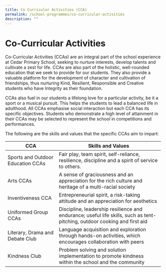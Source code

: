 ```yaml
---
title: Co Curricular Activities (CCA)
permalink: /school-programmes/co-curricular-activities
description: ""
---
```

# **Co-Curricular Activities**

Co-Curricular Activities (CCAs) are an integral part of the school experience at Cedar Primary School, seeking to nurture interests, develop talents and cultivate a zest for life. CCAs are also part of the holistic, well-rounded education that we seek to provide for our students. They also provide a valuable platform for the development of character and cultivation of friendships, thus nurturing Kind, Resilient, Responsible and Creative students who have Integrity as their foundation.

CCAs also fuel in our students a lifelong love for a particular activity, be it a sport or a musical pursuit. This helps the students to lead a balanced life in adulthood. All CCAs emphasise social interaction but each CCA has its specific objectives. Students who demonstrate a high level of attainment in their CCAs may be selected to represent the school in competitions and performances.

The following are the skills and values that the specific CCAs aim to impart:

| CCA 	| Skills and Values 	|
|---	|---	|
| Sports and Outdoor Education CCAs 	| Fair play, team spirit, self-reliance, resilience, discipline and a spirit of service to others. 	|
| Arts CCAs 	| A sense of graciousness and an appreciation for the rich culture and heritage of a multi-racial society 	|
| Inventiveness CCA 	| Entrepreneurial spirit, a risk-taking attitude and an appreciation for aesthetics 	|
| Uniformed Group CCAs 	| Discipline, leadership resilience and endurance; useful life skills, such as tent-pitching, outdoor cooking and first aid 	|
| Literary, Drama and Debate Club 	| Language acquisition and exploration through hands-on activities, which encourages collaboration with peers 	|
| Kindness Club 	| Problem solving and solution implementation to promote kindness within the school and the community 	|